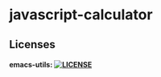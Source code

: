 # javascript-calculator
## Licenses

#### emacs-utils: [![LICENSE](http://i.creativecommons.org/l/by/3.0/88x31.png)](http://creativecommons.org/licenses/by/3.0/)
